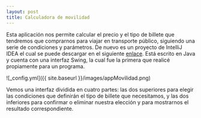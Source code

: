 ```yaml
---
layout: post
title: Calculadora de movilidad
---
```


Esta aplicación nos permite calcular el precio y el tipo de billete que tendremos que comprarnos para viajar en transporte público, siguiendo una serie de condiciones y parámetros. De nuevo es un proyecto de IntelliJ IDEA el cual se puede descargar en el siguiente [enlace](https://github.com/JoMaGaBa1/Portfolio/tree/main/Calculadora%20de%20movilidad). Está escrito en Java y cuenta con una interfaz Swing, la cual fue la primera que realicé propiamente para un programa.

![_config.yml]({{ site.baseurl }}/images/appMovilidad.png)

Vemos una interfaz dividida en cuatro partes: las dos superiores para elegir las condiciones que definirán el tipo de billete que necesitamos, y las dos inferiores para confirmar o eliminar nuestra elección y para mostrarnos el resultado correspondiente.
